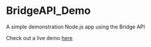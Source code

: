 # BridgeAPI_Demo
A simple demonstration Node.js app using the Bridge API

Check out a live demo [here](https://bridgeapi-demo.herokuapp.com/)
